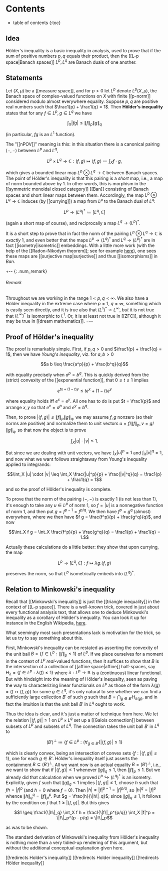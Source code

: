 # Contents 
* table of contents 
{:toc}

## Idea 

H&ouml;lder's inequality is a basic inequality in analysis, used to prove that if the sum of positive numbers $p, q$ equals their product, then the [[L-p space|Banach spaces]] $L^p, L^q$ are Banach duals of one another. 

## Statements 

Let $(X, \mu)$ be a [[measure space]], and for $p \gt 0$ let $L^p$ denote $L^p(X, \mu)$, the Banach space of complex-valued functions on $X$ with finite [[p-norm]]  considered modulo almost everywhere equality. Suppose $p, q$ are positive real numbers such that $\frac1{p} + \frac1{q} = 1$. Then **H&ouml;lder's inequality** states that for any $f \in L^p, g \in L^q$ we have 

$$\int_X \left| f g \right| \leq \|f\|_p \|g\|_q$$ 

(in particular, $f g$ is an $L^1$ function). 

The "[[nPOV]]" meaning is this: in this situation there is a canonical pairing $\langle -, - \rangle$ between $L^p$ and $L^q$, 

$$L^p \times L^q \to \mathbb{C}: (f, g) \mapsto \langle f, g \rangle \coloneqq \int_X f \cdot g,$$ 

which gives a bounded linear map $L^p \otimes L^q \to \mathbb{C}$ between Banach spaces. The point of H&ouml;lder's inequality is that this pairing is a *short* map, i.e., a map of norm bounded above by $1$. In other words, this is morphism in the [[symmetric monoidal closed category]] [[Ban]] consisting of Banach spaces and short linear maps between them. Accordingly, the map $L^p \otimes L^q \to \mathbb{C}$ induces (by [[currying]]) a map from $L^p$ to the Banach dual of $L^q$: 

$$L^p \to (L^q)^\ast \coloneqq [L^q, \mathbb{C}]$$ 

(again a short map of course), and reciprocally a map $L^q \to (L^p)^\ast$. 

It is a short step to prove that in fact the norm of the pairing $L^p \otimes L^q \to \mathbb{C}$ is *exactly* $1$, and even better that the maps $L^p \to (L^q)^\ast$ and $L^q \to (L^p)^\ast$ are in fact [[isometry|isometric]] embeddings. With a little more work (with the help of the [[Radon-Nikodym theorem]]; see for example [here](https://www.math.ucdavis.edu/~hunter/measure_theory/measure_notes_ch7.pdf)), one sees these maps are [[surjective map|surjective]] and thus [[isomorphisms]] in $Ban$. 

+-- {: .num_remark} 
###### Remark 
Throughout we are working in the range $1 \lt p, q \lt \infty$. We also have a H&ouml;lder inequality in the extreme case where $p = 1$, $q = \infty$, something which is easily seen directly, and it is true also that $(L^1)^\ast \cong L^\infty$, *but* it is not true that $(L^\infty)^\ast$ is isomorphic to $L^1$. Or, it is at least not true in [[ZFC]], although it may be true in [[dream mathematics]]. 
=-- 

## Proof of H&ouml;lder's inequality 

The proof is remarkably simple. First, if $p, q \gt 0$ and $\frac1{p} + \frac1{q} = 1$, then we have *Young's inequality*, viz. for $a, b \gt 0$ 

$$a b \leq \frac{a^p}{p} + \frac{b^q}{q}$$ 

with equality precisely when $a^p = b^q$. This is quickly derived from the (strict) convexity of the [[exponential function]], that $0 \leq t \leq 1$ implies  

$$e^{t x + (1-t)y} \leq t e^x + (1-t)e^y$$ 

where equality holds iff $e^x = e^y$. All one has to do is put $t = \frac1{p}$ and arrange $x, y$ so that $e^x = a^p$ and $e^y = b^q$. 

Then, to prove $|\langle f, g \rangle| \leq \|f\|_p \|g\|_q$, we may assume $f, g$ nonzero (so their norms are positive) and normalize them to unit vectors $u = f/\|f\|_p, v = g/\|g\|_q$, so that now the object is to prove 

$$\int_X |u| \cdot |v| \leq 1.$$ 

But since we are dealing with unit vectors, we have $\int_X |u|^p = 1$ and $\int_X |v|^q = 1$, and now what we want follows straightaway from Young's inequality applied to integrands: 

$$\int_X |u| \cdot |v| \leq \int_X \frac{|u|^p}{p} + \frac{|v|^q}{q} = \frac1{p} + \frac1{q} = 1$$ 

and so the proof of H&ouml;lder's inequality is complete. 

To prove that the norm of the pairing $\langle -, - \rangle$ is exactly $1$ (is not less than $1$), it's enough to take any $u \in L^p$ of norm $1$, so $f = |u|$ is a nonnegative function of norm $1$, and then put $g = f^{p-1} = f^{p/q}$. We then have $f^p = g^q$ (almost) everywhere, where we then have $f g = \frac{f^p}{p} + \frac{g^q}{q}$, and now 

$$\int_X f g = \int_X \frac{f^p}{p} + \frac{g^q}{q} = \frac1{p} + \frac1{q} = 1.$$ 

Actually these calculations do a little better: they show that upon currying, the map 

$$L^p \to [L^q, \mathbb{C}]: f \mapsto \lambda g. \langle f, g \rangle$$ 

preserves the norm, so that $L^p$ isometrically embeds into $(L^q)^\ast$. 

## Relation to Minkowski's inequality 

Recall that [[Minkowski's inequality]] is just the [[triangle inequality]] in the context of [[L-p space]]. There is a well-known trick, covered in just about every functional analysis text, that allows one to deduce Minkowski's inequality as a corollary of H&ouml;lder's inequality. You can look it up for instance in the English Wikipedia, [here](https://en.wikipedia.org/wiki/Minkowski_inequality). 

What seemingly most such presentations lack is motivation for the trick, so let us try to say something about this. 

First, Minkowski's inequality can be restated as asserting the convexity of the unit ball $B = \{f \in L^p: \|f\|_p \leq 1\}$ of $L^p$. If we place ourselves for a moment in the context of $L^p$ *real*-valued functions, then it suffices to show that $B$ is the intersection of a collection of [[affine space|affine]] half-spaces, say $H_\lambda = \{f \in L^p: \lambda(f) \leq 1\}$ where $\lambda: L^p \to \mathbb{R}$ is a (continuous) linear functional. But with hindsight into the meaning of H&ouml;lder's inequality, seen as paving the way to characterizing linear functionals on $L^p$ as those of the form $\lambda(g) = (f \mapsto \langle f, g \rangle)$ for some $g \in L^q$, it's only natural to see whether we can find a sufficiently large collection $B'$ of such $g$ such that $B = \bigcap_{g \in B'} H_{\lambda(g)}$, and in fact the intuition is that the unit ball $B'$ in $L^q$ ought to work. 

Thus the idea is clear, and it's just a matter of technique from here. We let the relation $|\langle f, g \rangle| \leq 1$ on $L^p \times L^q$ set up a [[Galois connection]] between subsets of $L^p$ and subsets of $L^q$. The connection takes the unit ball $B'$ in $L^q$ to 

$$(B')^\perp \coloneqq \{f \in L^p: (\forall_{g \in B'})|\langle f, g \rangle| \leq 1\}$$ 

which is clearly convex, being an intersection of convex sets $\{f: |\langle f, g \rangle| \leq 1\}$, one for each $g \in B'$. H&ouml;lder's inequality itself just asserts the containment $B \subseteq (B')^\perp$. All we want now is an actual equality $B = (B')^\perp$, i.e., we want to show that if $|\langle f, g \rangle| \leq 1$ whenever $\|g\|_q \leq 1$, then $\|f\|_p \leq 1$. But we already did that calculation when we proved $L^p \hookrightarrow (L^q)^\ast$ is an isometry. Explicitly, given $f$ such that $\|g\|_q \leq 1$ implies $|\langle f, g \rangle| \leq 1$, choose $h$ such that $f h = |f|^p$ (and $h = 0$ where $f = 0$). Then $|h| = |f|^{p-1} = |f|^{p/q}$, so $|h|^q = |f|^p$ whence $\|h\|_q^q = \|f\|_p^p$. Put $g = \frac{h}{\|h\|_q}$; since $\|g\|_q \leq 1$, it follows by the condition on $f$ that $1 \geq |\langle f, g \rangle|$. But this gives 

$$1 \geq \frac1{\|h\|_q} \int_X f h = \frac1{\|f\|_p^{p/q}} \int_X |f|^p = \|f\|_p^{p - p/q} = \|f\|_p$$ 

as was to be shown. 

The standard derivation of Minkowski's inequality from H&ouml;lder's inequality is nothing more than a very tidied-up rendering of this argument, but without the additional conceptual explanation given here. 

[[!redirects Holder's inequality]] 
[[!redirects Holder inequality]] 
[[!redirects Hölder inequality]] 